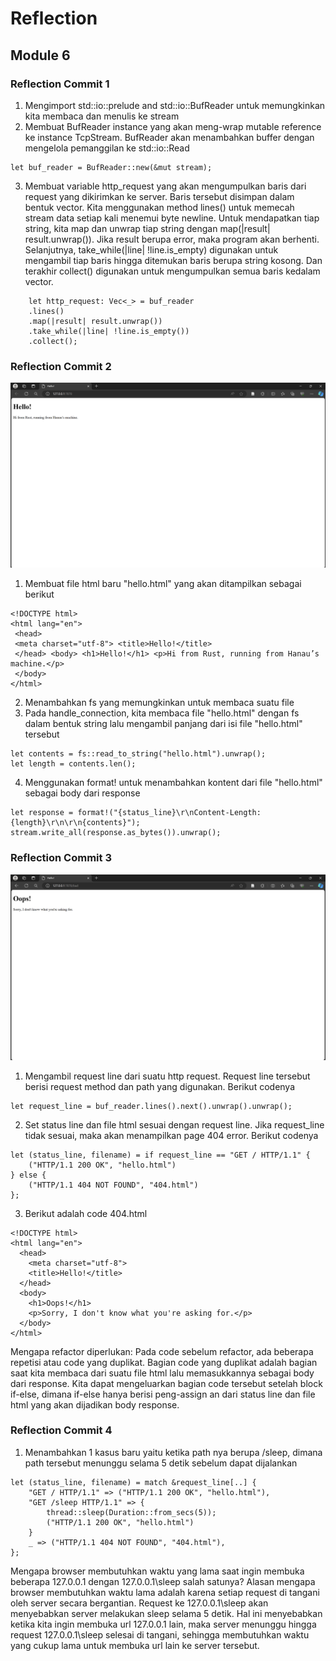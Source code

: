 # Reflection
## Module 6

### Reflection Commit 1
1. Mengimport std::io::prelude and std::io::BufReader untuk memungkinkan kita membaca dan menulis ke stream
2. Membuat BufReader instance yang akan meng-wrap mutable reference ke instance TcpStream. BufReader akan menambahkan buffer dengan mengelola pemanggilan ke std::io::Read
```
let buf_reader = BufReader::new(&mut stream);
```
3. Membuat variable http_request yang akan mengumpulkan baris dari request yang dikirimkan ke server. Baris tersebut disimpan dalam bentuk vector. Kita menggunakan method lines() untuk memecah stream data setiap kali menemui byte newline. Untuk mendapatkan tiap string, kita map dan unwrap tiap string dengan map(|result| result.unwrap()). Jika result berupa  error, maka program akan berhenti. Selanjutnya, take_while(|line| !line.is_empty) digunakan untuk mengambil tiap baris hingga ditemukan baris berupa string kosong. Dan terakhir collect() digunakan untuk mengumpulkan semua baris kedalam vector.
```
    let http_request: Vec<_> = buf_reader 
    .lines() 
    .map(|result| result.unwrap())
    .take_while(|line| !line.is_empty()) 
    .collect();
```

### Reflection Commit 2
![Commit 2](assets/images/commit2.png)
1. Membuat file html baru "hello.html" yang akan ditampilkan sebagai berikut
```
<!DOCTYPE html>
<html lang="en">
 <head>
 <meta charset="utf-8"> <title>Hello!</title>
 </head> <body> <h1>Hello!</h1> <p>Hi from Rust, running from Hanau’s machine.</p>
 </body>
</html>
```
2. Menambahkan fs yang memungkinkan untuk membaca suatu file
3. Pada handle_connection, kita membaca file "hello.html" dengan fs dalam bentuk string lalu mengambil panjang dari isi file "hello.html" tersebut
```
let contents = fs::read_to_string("hello.html").unwrap(); 
let length = contents.len();
```
4. Menggunakan format! untuk menambahkan kontent dari file "hello.html" sebagai body dari response
```
let response = format!("{status_line}\r\nContent-Length: {length}\r\n\r\n{contents}");
stream.write_all(response.as_bytes()).unwrap();
```

### Reflection Commit 3
![Commit 3](assets/images/commit3.png)
1. Mengambil request line dari suatu http request. Request line tersebut berisi request method dan path yang digunakan. Berikut codenya
```
let request_line = buf_reader.lines().next().unwrap().unwrap();
```
2. Set status line dan file html sesuai dengan request line. Jika request_line tidak sesuai, maka akan menampilkan page 404 error. Berikut codenya
```
let (status_line, filename) = if request_line == "GET / HTTP/1.1" {
    ("HTTP/1.1 200 OK", "hello.html")
} else {
    ("HTTP/1.1 404 NOT FOUND", "404.html")
};
```
3. Berikut adalah code 404.html
```
<!DOCTYPE html>
<html lang="en">
  <head>
    <meta charset="utf-8">
    <title>Hello!</title>
  </head>
  <body>
    <h1>Oops!</h1>
    <p>Sorry, I don't know what you're asking for.</p>
  </body>
</html>
```
Mengapa refactor diperlukan:
Pada code sebelum refactor, ada beberapa repetisi atau code yang duplikat. Bagian code yang duplikat adalah bagian saat kita membaca dari suatu file html lalu memasukkannya sebagai body dari response. Kita dapat mengeluarkan bagian code tersebut setelah block if-else, dimana if-else hanya berisi peng-assign an dari status line dan file html yang akan dijadikan body response.

### Reflection Commit 4
1. Menambahkan 1 kasus baru yaitu ketika path nya berupa /sleep, dimana path tersebut menunggu selama 5 detik sebelum dapat dijalankan
```
let (status_line, filename) = match &request_line[..] {
    "GET / HTTP/1.1" => ("HTTP/1.1 200 OK", "hello.html"),
    "GET /sleep HTTP/1.1" => {
        thread::sleep(Duration::from_secs(5));
        ("HTTP/1.1 200 OK", "hello.html")
    }
    _ => ("HTTP/1.1 404 NOT FOUND", "404.html"),
};
```

Mengapa browser membutuhkan waktu yang lama saat ingin membuka beberapa 127.0.0.1 dengan 127.0.0.1\sleep salah satunya?
Alasan mengapa browser membutuhkan waktu lama adalah karena setiap request di tangani oleh server secara bergantian. Request ke 127.0.0.1\sleep akan menyebabkan server melakukan sleep selama 5 detik. Hal ini menyebabkan ketika kita ingin membuka url 127.0.0.1 lain, maka server menunggu hingga request 127.0.0.1\sleep selesai di tangani, sehingga membutuhkan waktu yang cukup lama untuk membuka url lain ke server tersebut.